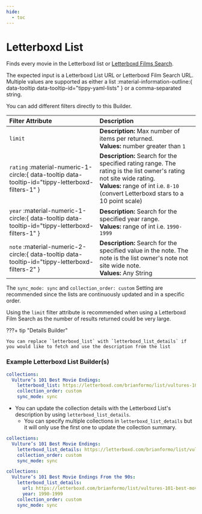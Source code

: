 ```yaml
---
hide:
  - toc
---
```

# Letterboxd List

Finds every movie in the Letterboxd list or [Letterboxd Films Search](https://letterboxd.com/films/).

The expected input is a Letterboxd List URL or Letterboxd Film Search URL. Multiple values are supported as either a list :material-information-outline:{ data-tooltip data-tooltip-id="tippy-yaml-lists" } or a comma-separated string.

You can add different filters directly to this Builder.

| Filter Attribute                                                                                  | Description                                                                                                                                                                                                |
|:--------------------------------------------------------------------------------------------------|:-----------------------------------------------------------------------------------------------------------------------------------------------------------------------------------------------------------|
| `limit`                                                                                           | **Description:** Max number of items per returned.<br>**Values:** number greater than `1`                                                                                                                  |
| `rating` :material-numeric-1-circle:{ data-tooltip data-tooltip-id="tippy-letterboxd-filters-1" } | **Description:** Search for the specified rating range. The rating is the list owner's rating not site wide rating.<br>**Values:** range of int i.e. `8-10` (convert Letterboxd stars to a 10 point scale) |
| `year` :material-numeric-1-circle:{ data-tooltip data-tooltip-id="tippy-letterboxd-filters-1" }   | **Description:** Search for the specified year range.<br>**Values:** range of int i.e. `1990-1999`                                                                                                         |
| `note` :material-numeric-2-circle:{ data-tooltip data-tooltip-id="tippy-letterboxd-filters-2" }   | **Description:** Search for the specified value in the note. The note is the list owner's note not site wide note.<br>**Values:** Any String                                                               |

The `sync_mode: sync` and `collection_order: custom` Setting are recommended since the lists are continuously updated and in a specific order.

Using the `limit` filter attribute is recommended when using a Letterboxd Film Search as the number of results returned could be very large.

???+ tip "Details Builder"

    You can replace `letterboxd_list` with `letterboxd_list_details` if you would like to fetch and use the description from the list


### Example Letterboxd List Builder(s)

```yaml
collections:
  Vulture’s 101 Best Movie Endings:
    letterboxd_list: https://letterboxd.com/brianformo/list/vultures-101-best-movie-endings/
    collection_order: custom
    sync_mode: sync
```

* You can update the collection details with the Letterboxd List's description by using `letterboxd_list_details`.
  * You can specify multiple collections in `letterboxd_list_details` but it will only use the first one to update the collection summary.

```yaml
collections:
  Vulture’s 101 Best Movie Endings:
    letterboxd_list_details: https://letterboxd.com/brianformo/list/vultures-101-best-movie-endings/
    collection_order: custom
    sync_mode: sync
```

```yaml
collections:
  Vulture’s 101 Best Movie Endings From the 90s:
    letterboxd_list_details: 
      url: https://letterboxd.com/brianformo/list/vultures-101-best-movie-endings/
      year: 1990-1999
    collection_order: custom
    sync_mode: sync
```
